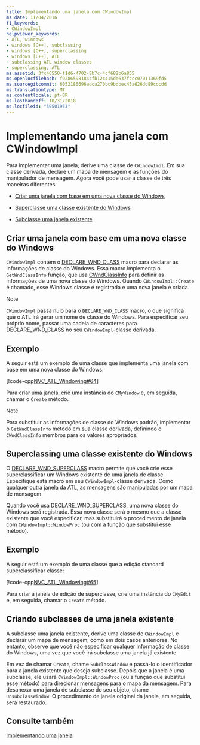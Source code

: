 ```yaml
---
title: Implementando uma janela com CWindowImpl
ms.date: 11/04/2016
f1_keywords:
- CWindowImpl
helpviewer_keywords:
- ATL, windows
- windows [C++], subclassing
- windows [C++], superclassing
- windows [C++], ATL
- subclassing ATL window classes
- superclassing, ATL
ms.assetid: 3fc40550-f1d6-4702-8b7c-4cf682b6a855
ms.openlocfilehash: f9286598184cfb12c415de637fccc07011369fd5
ms.sourcegitcommit: 6052185696adca270bc9bdbec45a626dd89cdcdd
ms.translationtype: MT
ms.contentlocale: pt-BR
ms.lasthandoff: 10/31/2018
ms.locfileid: "50501953"
---
```

# <a name="implementing-a-window-with-cwindowimpl"></a>Implementando uma janela com CWindowImpl

Para implementar uma janela, derive uma classe de `CWindowImpl`. Em sua classe derivada, declare um mapa de mensagem e as funções do manipulador de mensagem. Agora você pode usar a classe de três maneiras diferentes:

- [Criar uma janela com base em uma nova classe do Windows](#_atl_creating_a_window_based_on_a_new_windows_class)

- [Superclasse uma classe existente do Windows](#_atl_superclassing_an_existing_windows_class)

- [Subclasse uma janela existente](#_atl_subclassing_an_existing_window)

##  <a name="_atl_creating_a_window_based_on_a_new_windows_class"></a> Criar uma janela com base em uma nova classe do Windows

`CWindowImpl` contém o [DECLARE_WND_CLASS](reference/window-class-macros.md#declare_wnd_class) macro para declarar as informações de classe do Windows. Essa macro implementa o `GetWndClassInfo` função, que usa [CWndClassInfo](../atl/reference/cwndclassinfo-class.md) para definir as informações de uma nova classe do Windows. Quando `CWindowImpl::Create` é chamado, esse Windows classe é registrada e uma nova janela é criada.

> [!NOTE]
>  `CWindowImpl` passa nulo para o `DECLARE_WND_CLASS` macro, o que significa que o ATL irá gerar um nome de classe do Windows. Para especificar seu próprio nome, passar uma cadeia de caracteres para DECLARE_WND_CLASS no seu `CWindowImpl`-classe derivada.

## <a name="example"></a>Exemplo

A seguir está um exemplo de uma classe que implementa uma janela com base em uma nova classe do Windows:

[!code-cpp[NVC_ATL_Windowing#64](../atl/codesnippet/cpp/implementing-a-window-with-cwindowimpl_1.h)]

Para criar uma janela, crie uma instância do `CMyWindow` e, em seguida, chamar o `Create` método.

> [!NOTE]
>  Para substituir as informações de classe do Windows padrão, implementar o `GetWndClassInfo` método em sua classe derivada, definindo o `CWndClassInfo` membros para os valores apropriados.

##  <a name="_atl_superclassing_an_existing_windows_class"></a> Superclassing uma classe existente do Windows

O [DECLARE_WND_SUPERCLASS](reference/window-class-macros.md#declare_wnd_superclass) macro permite que você crie esse superclassificar um Windows existente de uma janela de classe. Especifique esta macro em seu `CWindowImpl`-classe derivada. Como qualquer outra janela da ATL, as mensagens são manipuladas por um mapa de mensagem.

Quando você usa DECLARE_WND_SUPERCLASS, uma nova classe do Windows será registrada. Essa nova classe será o mesmo que a classe existente que você especificar, mas substituirá o procedimento de janela com `CWindowImpl::WindowProc` (ou com a função que substitui esse método).

## <a name="example"></a>Exemplo

A seguir está um exemplo de uma classe que a edição standard superclassificar classe:

[!code-cpp[NVC_ATL_Windowing#65](../atl/codesnippet/cpp/implementing-a-window-with-cwindowimpl_2.h)]

Para criar a janela de edição de superclasse, crie uma instância do `CMyEdit` e, em seguida, chamar o `Create` método.

##  <a name="_atl_subclassing_an_existing_window"></a> Criando subclasses de uma janela existente

A subclasse uma janela existente, derive uma classe de `CWindowImpl` e declarar um mapa de mensagem, como em dois casos anteriores. No entanto, observe que você não especificar qualquer informação de classe do Windows, uma vez que você irá subclasse uma janela já existente.

Em vez de chamar `Create`, chame `SubclassWindow` e passá-lo o identificador para a janela existente que deseja subclasse. Depois que a janela é uma subclasse, ele usará `CWindowImpl::WindowProc` (ou a função que substitui esse método) para direcionar mensagens para o mapa da mensagem. Para desanexar uma janela de subclasse do seu objeto, chame `UnsubclassWindow`. O procedimento de janela original da janela, em seguida, será restaurado.

## <a name="see-also"></a>Consulte também

[Implementando uma janela](../atl/implementing-a-window.md)

